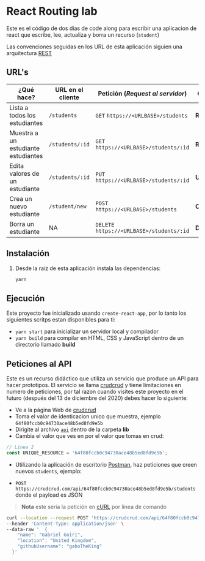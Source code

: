 # React Routing lab

Este es el código de dos dias de code along para escribir una aplicacion de react que escribe, lee, actualiza y borra un recurso (`student`)

Las convenciones seguidas en los URL de esta aplicación siguien una arquitectura [REST](https://es.wikipedia.org/wiki/Transferencia_de_Estado_Representacional)

## URL's

| ¿Qué hace?                          | URL en el cliente | Petición (_Request al servidor_)          | CRUD       |
| ----------------------------------- | ----------------- | ----------------------------------------- | ---------- |
| Lista a todos los estudiantes       | `/students`       | `GET` `https://<URLBASE>/students`        | **Read**   |
| Muestra a un estudiante estudiantes | `/students/:id`   | `GET` `https://<URLBASE>/students/:id`    | **Read**   |
| Edita valores de un estudiante      | `/students/:id`   | `PUT` `https://<URLBASE>/students/:id`    | **Update** |
| Crea un nuevo estudiante            | `/student/new`    | `POST` `https://<URLBASE>/students`       | **Create** |
| Borra un estudiante                 | NA                | `DELETE` `https://<URLBASE>/students/:id` | **Delete** |

## Instalación

1. Desde la raíz de esta aplicación instala las dependencias:
   ```sh
   yarn
   ```

## Ejecución

Este proyecto fue inicializado usando `create-react-app`, por lo tanto los siguientes scritps estan disponibles para ti:

- `yarn start` para inicializar un servidor local y compilador
- `yarn build` para compilar en HTML, CSS y JavaScript dentro de un directorio llamado **build**

## Peticiones al API

Este es un recurso didáctico que utiliza un servicio que produce un API para hacer prototipos. El servicio se llama [crudcrud](https://crudcrud.com/) y tiene limitaciones en numero de peticiones, por tal razon cuando visites este proyecto en el futuro (después del 13 de diciembre del 2020) debes hacer lo siguiente:

- Ve a la página Web de [crudcrud](https://crudcrud.com/)
- Toma el valor de identicacion unico que muestra, ejemplo `64f80fccb0c94730ace48b5ed8fd9e5b`
- Dirigite al archivo [`api`](./src/lib/api.js) dentro de la carpeta **lib**
- Cambia el valor que ves en por el valor que tomas en crud:

```js
// Línea 2
const UNIQUE_RESOURCE = '64f80fccb0c94730ace48b5ed8fd9e5b';
```

- Utilizando la aplicación de escritorio [Postman](https://www.postman.com/), haz peticiones que creen nuevos `students`, ejemplo:

- `POST` `https://crudcrud.com/api/64f80fccb0c94730ace48b5ed8fd9e5b/students` donde el payload es JSON

> **Nota** este sería la petición en [cURL](https://en.wikipedia.org/wiki/CURL) por línea de comando

```sh
curl --location --request POST 'https://crudcrud.com/api/64f80fccb0c94730ace48b5ed8fd9e5b/students' \
--header 'Content-Type: application/json' \
--data-raw '  {
    "name": "Gabriel Goiri",
    "location": "United Kingdom",
    "githubUsername": "gaboTheKing"
  }'
```
